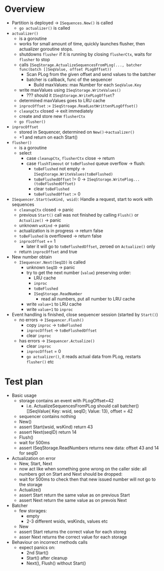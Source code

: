 # Overview
- Partition is deployed -> `ISequences.New()` is called
  - `go actualizer()` is called
- `actualizer()`
  - is a goroutine
  - works for small amount of time, quickly launches flusher, then actualizer goroutine stops.
  - shutdowns `flusher` if it is running by closing `flusherCtx`, waits for `flusher` to stop
  - calls `ISeqStorage.ActualizeSequencesFromPLog(..., batcher func(batch []SeqValue, offset PLogOffset))`
    - Scan PLog from the given offset and send values to the batcher
    - batcher is callback, func of the sequencer
      - Build maxValues: max Number for each `SeqValue.Key`
  - write maxValues using `ISeqStorage.WriteValues()`
    - ??? should it `ISeqStorage.WritePLogOffset`?
  - determined maxValues goes to LRU cache
  - `inprocOffset` := `ISeqStroage.ReadLastWrittenPLogOffset()`
  - `cleanpCtx` closed -> exit immediately
  - create and store new `flusherCtx`
  - `go flusher()`
- `inprocOffset`
  - stored in Sequencer, determined on `New()`->`actualizer()`
  - +1 and return on each Start()
- `flusher()`
  - is a goroutine
  - select
    - case `cleanupCtx`, `flusherCtx` close -> return
    - case `flushTimeout` or `toBeFlushed` queue overflow -> flush:
      - `toBeFlushed` not empty -> `ISeqStorage.WriteValues(toBeFlushed)`
      - `toBeFlushedOffset` != 0 -> `ISeqStorage.WritePlog...(toBeFlushedOffset)`
      - clear `toBeFlushed`
      - `toBeFlushedOffset` := 0
- `ISequencer.Start(wsKind, wsid)`: Handle a request, start to work with sequences
  - `cleanupCtx` closed -> panic
  - previous `Start()` call was not finished by calling `Flush()` or `Actualize()` -> panic
  - unknown `wsKind` -> panic
  - actualization is in progress -> return false
  - `toBeFlushed` is overflowed -> return false
  - `inprocOffset` += 1
    - later it will go to `toBeFlushedOffset`, zeroed on `Actualize()` only
  - return `inprocOffset` and true
- New number obtain
  - `ISequencer.Next(SeqID)` is called
    - unknown `SeqID` -> panic
    - try to get the next number (`value`) preserving order:
      - LRU cache
      - `inproc`
      - `toBeFlushed`
      - `ISeqStorage.ReadNumber`
        - read all numbers, put all number to LRU cache
    - write `value+1` to LRU cache
    - write `value+1` to `inproc`
- Event handling is finished, close sequencer session (started by `Start()`)
  - no errors -> `ISequencer.Flush()`
    - copy `inproc` -> `toBeFlushed`
    - `inprocOffset` -> `toBeFlushedOffset`
    - clear `inproc`
  - has errors -> `ISequencer.Actualize()`
    - clear `inproc`
    - `inprocOffset` = 0
    - `go actualizer()`, it reads actual data from PLog, restarts `flusher()` etc


# Test plan
- Basic usage
  - storage contains an event with PLogOffset=42
    - i.e. ActualizeSequencesFromPLog should call batcher() []SeqValue{ Key: wsid, seqID; Value: 13}, offset = 42
  - sequencer contains nothing
  - New()
  - assert Start(wsid, wsKind) return 43
  - assert Next(seqID) return 14
  - Flush()
  - wait for 500ms
  - assert ISeqStorage.ReadNumbers returns new data: offset 43 and 14 for seqID
- Actualization on error
  - New, Start, Next
  - now act like when something gone wrong on the caller side: all numbers got on Start and Next should be dropped:
  - wait for 500ms to check then that new issued number will not go to the storage
  - Actualize()
  - assert Start return the same value as on previous Start
  - assert Next return the same value as on prevois Next
- Batcher
  - few storages:
    - empty
    - 2-3 different wsids, wsKinds, values etc
  - New
  - assert Start returns the correct value for each storeg
  - asser Next returns the correct value for each storage
- Behaviour on incorrect methods calls
  - expect panics on:
    - 2nd Start()
    - Start() after cleanup
    - Next(), Flush() without Start()
